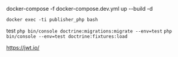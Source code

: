 docker-compose -f docker-compose.dev.yml up --build -d

`docker exec -ti publisher_php bash`

test
`php bin/console doctrine:migrations:migrate --env=test`
`php bin/console --env=test doctrine:fixtures:load`

https://jwt.io/